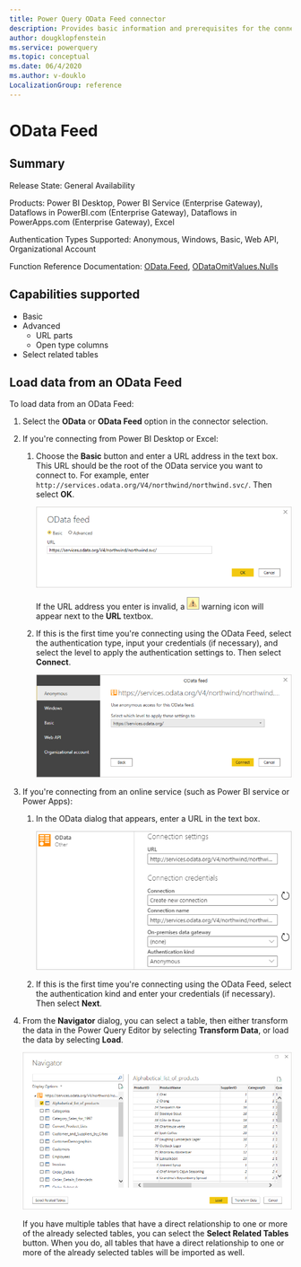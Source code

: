 ```yaml
---
title: Power Query OData Feed connector
description: Provides basic information and prerequisites for the connector, and instructions on how to connect to your data using the connector.
author: dougklopfenstein
ms.service: powerquery
ms.topic: conceptual
ms.date: 06/4/2020
ms.author: v-douklo
LocalizationGroup: reference
---
```


# OData Feed

## Summary

Release State: General Availability

Products: Power BI Desktop, Power BI Service (Enterprise Gateway), Dataflows in PowerBI.com (Enterprise Gateway), Dataflows in PowerApps.com (Enterprise Gateway), Excel

Authentication Types Supported: Anonymous, Windows, Basic, Web API, Organizational Account

Function Reference Documentation: [OData.Feed](https://docs.microsoft.com/powerquery-m/odata-feed), [ODataOmitValues.Nulls](https://docs.microsoft.com/powerquery-m/odataomitvalues-nulls)

## Capabilities supported

* Basic
* Advanced
   * URL parts
   * Open type columns
* Select related tables

## Load data from an OData Feed

To load data from an OData Feed:

1. Select the **OData** or **OData Feed** option in the connector selection. 

2. If you're connecting from Power BI Desktop or Excel:

   1. Choose the **Basic** button and enter a URL address in the text box. This URL should be the root of the OData service you want to connect to. For example, enter `http://services.odata.org/V4/northwind/northwind.svc/`. Then select **OK**.

      ![OData URL selection](media/odata-feed/odata-basic-url.png)

      If the URL address you enter is invalid, a ![Warning icon](../images/webwarning.png) warning icon will appear next to the **URL** textbox.

   2. If this is the first time you're connecting using the OData Feed, select the authentication type, input your credentials (if necessary), and select the level to apply the authentication settings to. Then select **Connect**.

       ![OData credentials selection](media/odata-feed/odata-sign-in.png)

3. If you're connecting from an online service (such as Power BI service or Power Apps):

   1. In the OData dialog that appears, enter a URL in the text box.

      ![OData online sign in](media/odata-feed/odata-online-sign-in.png)
   
   2. If this is the first time you're connecting using the OData Feed, select the authentication kind and enter your credentials (if necessary). Then select **Next**.

4. From the **Navigator** dialog, you can select a table, then either transform the data in the Power Query Editor by selecting **Transform Data**, or load the data by selecting **Load**.

   ![Web table selection](media/odata-feed/odata-navigator.png)

   If you have multiple tables that have a direct relationship to one or more of the already selected tables, you can select the **Select Related Tables** button. When you do, all tables that have a direct relationship to one or more of the already selected tables will be imported as well.
   

